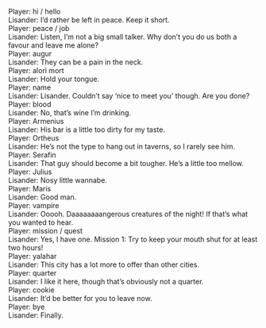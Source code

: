 Player: hi / hello  
Lisander: I’d rather be left in peace. Keep it short.  
Player: peace / job  
Lisander: Listen, I’m not a big small talker. Why don’t you do us both a favour and leave me alone?  
Player: augur  
Lisander: They can be a pain in the neck.  
Player: alori mort  
Lisander: Hold your tongue.  
Player: name  
Lisander: Lisander. Couldn’t say ‘nice to meet you’ though. Are you done?  
Player: blood  
Lisander: No, that’s wine I’m drinking.  
Player: Armenius  
Lisander: His bar is a little too dirty for my taste.  
Player: Ortheus  
Lisander: He’s not the type to hang out in taverns, so I rarely see him.  
Player: Serafin  
Lisander: That guy should become a bit tougher. He’s a little too mellow.  
Player: Julius  
Lisander: Nosy little wannabe.  
Player: Maris  
Lisander: Good man.  
Player: vampire  
Lisander: Ooooh. <makes a dramatic gesture> Daaaaaaaangerous creatures of the night! If that’s what you wanted to hear.  
Player: mission / quest  
Lisander: Yes, I have one. Mission 1: Try to keep your mouth shut for at least two hours!  
Player: yalahar  
Lisander: This city has a lot more to offer than other cities.  
Player: quarter  
Lisander: I like it here, though that’s obviously not a quarter.  
Player: cookie  
Lisander: It’d be better for you to leave now.  
Player: bye  
Lisander: Finally.  
